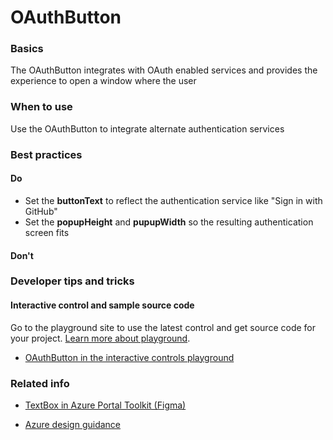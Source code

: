 ﻿# OAuthButton

 
<a name="basics"></a>
### Basics
The OAuthButton integrates with OAuth enabled services and provides the experience to open a window where the user 


<!-- TODO get an IMAGE to embed here -->

<!-- TODO get an SAMPLE CODE to embed here -->

 
<a name="when-to-use"></a>
### When to use
Use the OAuthButton to integrate alternate authentication services


 
<a name="best-practices"></a>
### Best practices

<a name="best-practices-do"></a>
#### Do

* Set the **buttonText** to reflect the authentication service like "Sign in with GitHub"
* Set the **popupHeight** and **pupupWidth** so the resulting authentication screen fits

<a name="best-practices-don-t"></a>
#### Don&#39;t

<!-- TODO need Don'ts -->



 
<a name="developer-tips-and-tricks"></a>
### Developer tips and tricks



<a name="developer-tips-and-tricks-interactive-control-and-sample-source-code"></a>
#### Interactive control and sample source code
Go to the playground site to use the latest control and get source code for your project.  [Learn more about playground](./top-extensions-controls-playground.md).

*  <a href="https://ms.portal.azure.com/?Microsoft_Azure_Playground=true#blade/Microsoft_Azure_Playground/ControlsIndexBlade/OAuthButton_create_Playground" target="_blank">OAuthButton in the interactive controls playground</a>




 
<a name="related-info"></a>
### Related info

* <a href="https://www.figma.com/file/Bwn8rmUOYtnPRwA3JoQTBn/Azure-Portal-Toolkit?node-id=8199%3A347912" target="_blank">TextBox in Azure Portal Toolkit (Figma)</a>

* [Azure design guidance](http://aka.ms/portalfx/design)


